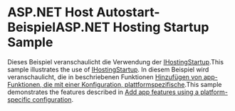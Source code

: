 # <a name="aspnet-hosting-startup-sample"></a><span data-ttu-id="d6562-101">ASP.NET Host Autostart-Beispiel</span><span class="sxs-lookup"><span data-stu-id="d6562-101">ASP.NET Hosting Startup Sample</span></span>

<span data-ttu-id="d6562-102">Dieses Beispiel veranschaulicht die Verwendung der [IHostingStartup](https://docs.microsoft.com/dotnet/api/microsoft.aspnetcore.hosting.ihostingstartup).</span><span class="sxs-lookup"><span data-stu-id="d6562-102">This sample illustrates the use of [IHostingStartup](https://docs.microsoft.com/dotnet/api/microsoft.aspnetcore.hosting.ihostingstartup).</span></span> <span data-ttu-id="d6562-103">In diesem Beispiel wird veranschaulicht, die in beschriebenen Funktionen [Hinzufügen von app-Funktionen, die mit einer Konfiguration, plattformspezifische](https://docs.microsoft.com/aspnet/core/host-and-deploy/platform-specific-configuration).</span><span class="sxs-lookup"><span data-stu-id="d6562-103">This sample demonstrates the features described in [Add app features using a platform-specific configuration](https://docs.microsoft.com/aspnet/core/host-and-deploy/platform-specific-configuration).</span></span>
